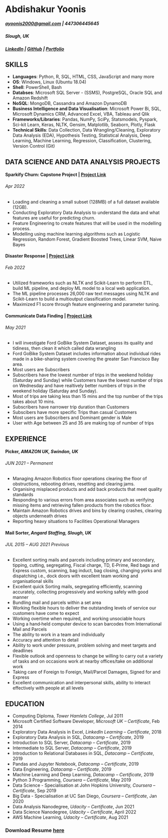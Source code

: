 # Abdishakur Yoonis

##### ayoonis2000@gmail.com | 447306445645
##### Slough, UK
##### [LinkedIn](https://www.linkedin.com/in/ayoonis/) | [GitHub](https://github.com/ayyoonis) | [Portfolio](https://ayyoonis.github.io/ayoonis.github.io/)
 
 
## SKILLS
 
 - **Languages**: Python, R, SQL, HTML, CSS, JavaScript and many more
 - **OS**: Windows, Linux (Ubuntu 18.04)
 - **Shell**: PowerShell, Bash
 - **Databses**: Microsoft SQL Server - (SSMS), PostgreSQL, Oracle SQL and Amazon Redshift
 - **NoSQL**: MongoDB, Cassandra and Amazon DynamoDB
 - **Business Intelligence and Data Visualisation**: Microsoft Power Bi, SQL, Microsoft Dynamics CRM, Advanced Excel, VBA, Tableau and Qlik
 - **Frameworks/Libraries**: Pandas, NumPy, SciPy, Statsmodels, Pyspark, Sci-kit Learn, Keras, NLTK, Gensim, Matplotlib, Seaborn, Plotly, Flask
 - **Technical Skills**: Data Collection, Data Wrangling/Cleaning, Exploratory Data Analysis (EDA), Hypothesis Testing, Statistical Analysis, Deep Learning, Machine Learning, Regression, Classification, Clustering, Version Control (Git)
 

## DATA SCIENCE AND DATA ANALYSIS PROJECTS

#### Sparkify Churn: Capstone Project | [Project Link](https://ayyoonis.github.io/ayoonis.github.io/Project_Capstone_Of_Sparkify)
###### Apr 2022
- Loading and cleaning a small subset (128MB) of a full dataset available (12GB). 
- Conducting Exploratory Data Analysis to understand the data and what features are useful for predicting churn. 
- Feature Engineering to create features that will be used in the modelling process.
- Modelling using machine learning algorithms such as Logistic Regression, Random Forest, Gradient Boosted Trees, Linear SVM, Naive Bayes 



#### Disaster Response | [Project Link](https://abdishakur-disaster-response.herokuapp.com/)
###### Feb 2022
- Utilized frameworks such as NLTK and Scikit-Learn to perform ETL, build ML pipeline, and deploy ML model to a local web application. 
- The ML pipeline processes 26,000 raw text messages using NLTK and Scikit-Learn to build a multioutput classification model. 
- Maximized F1 score through feature engineering and parameter tuning.


#### Communicate Data Finding | [Project Link](https://ayyoonis.github.io/ayoonis.github.io/Communicate_Data_Finding) 
###### May 2021
- I will investigate Ford GoBike System Dataset, assess its quality and tidiness, then clean it which called data wrangling
- Ford GoBike System Dataset includes information about individual rides made in a bike-sharing system covering the greater San Francisco Bay area.
- Most users are Subscribers
- Subscribers have the lowest number of trips in the weekend holiday (Saturday and Sunday) while Customers have the lowest number of trips on Wednesday 
  and have realtively better numbers of trips in the weekend holiday (Saturday and Sunday).
- Most of trips are taking less than 15 mins and the top number of the trips takes about 10 mins.
- Subscribers have narrower trip duration than Customers
- Subscibers have more specific Trips than casual Customers
- Most users are Subscribers and Dominant gender is Male
- User with Age between 25 and 35 are making top of number of trips

## EXPERIENCE
#### Picker, *AMAZON UK, Swindon, UK*
###### JUN 2021 – Permanent 
- Managing Amazon Robotics floor operations clearing the floor of obstructions, rebooting drives, resetting and clearing jams.
- Organising misplaced products and add back products that meet quality standards
- Responding to various errors from area associates such as verifying missing items and retrieving fallen products from
  the robotics floor.
- Maintain Amazon Robotics drives and bins by clearing crashes, clearing objects underneath drives
- Reporting heavy situations to Facilities Operational Managers

#### Mail Sorter, *Angard Staffing, Slough, UK*
###### JUL 2015 – AUG 2021 Previous 
- Excellent sorting mails and parcels including primary and secondary, tipping, cutting, segregating, Fiscal charge, TD,
  E‐Prime, Red bags and Express custom, scanning, bag induct, bag closing, changing yorks and dispatching i.e., dock
  doors with excellent team working and organisational skills
-	Excellent quick Sorting mails, segregating efficiently, scanning accurately, collecting progressively and working safely
  with good manner
-	Bundling mail and parcels within a set area
-	Working flexible hours to deliver the outstanding levels of service our customers have come to expect
-	Working overtime when required, and working unsociable hours
-	Using a hand‐held computer device to scan barcodes from International Mail and Parcels
-	The ability to work in a team and individually
-	Accuracy and attention to detail
-	Ability to work under pressure, problem solving and meet targets and deadlines
-	Flexible outlook and openness to change be willing to carry out a variety of tasks and on occasions work at nearby
  offices/take on additional work
- Taking care of Foreign to Foreign, Mail/Parcel Damages, Signed for and Express
- Excellent communication and interpersonal skills, ability to interact effectively with people at all levels
   
## EDUCATION
- Computing Diploma, *Tower Hamlets College*, Jul 2011
- Microsoft Certified Software Developer, *Microsoft UK – Certificate*, Feb 2014
- Exploratory Data Analysis in Excel, *LinkedIn Learning – Certificate*, 2018
- Exploratory Data Analysis in SQL, *Datacamp – Certificate*, 2019
- Introduction to SQL Server, *Datacamp – Certificate*, 2019
- Intermediate to SQL Server, *Datacamp – Certificate*, 2019
- Introduction to Relational Databases in SQL, *Datacamp – Certificate*, 2019
- Pandas and Jupyter Notebook, *Datacamp – Certificate*, 2019
- Data Engineering, *Datacamp – Certificate*, 2019
- Machine Learning and Deep Learning, *Datacamp – Certificate*, 2019
- Python 3 Programming, *Coursera – Certificate*, May 2019
- Data Science - Specialisation at John Hopkins University, *Coursera – Certificate*, Sep 2019
- Big Data - Specialisation at UC San Diego, *Coursera – Certificate*, Jan 2020
- Data Analysis Nanodegree, *Udacity – Certificate*, Jun 2021
- Data Science Nanodegree, *Udacity – Certificate*, April 2022
- AWS Machine Learning, *Udacity – Certificate*, Aug 2021

### Download Resume [here](https://github.com/ayyoonis/Portfolio/blob/main/Abdishakur_Yoonis_Resume.pdf)



